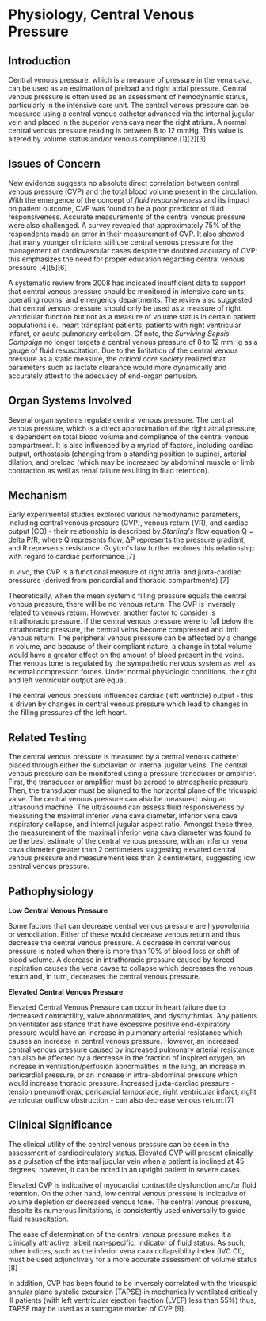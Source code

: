 # Physiology, Central Venous Pressure
## Introduction

Central venous pressure, which is a measure of pressure in the vena cava, can be used as an estimation of preload and right atrial pressure. Central venous pressure is often used as an assessment of hemodynamic status, particularly in the intensive care unit. The central venous pressure can be measured using a central venous catheter advanced via the internal jugular vein and placed in the superior vena cava near the right atrium. A normal central venous pressure reading is between 8 to 12 mmHg. This value is altered by volume status and/or venous compliance.[1][2][3]

## Issues of Concern

New evidence suggests no absolute direct correlation between central venous pressure (CVP) and the total blood volume present in the circulation. With the emergence of the concept of _fluid responsiveness_ and its impact on patient outcome, CVP was found to be a poor predictor of fluid responsiveness. Accurate measurements of the central venous pressure were also challenged. A survey revealed that approximately 75% of the respondents made an error in their measurement of CVP. It also showed that many younger clinicians still use central venous pressure for the management of cardiovascular cases despite the doubted accuracy of CVP; this emphasizes the need for proper education regarding central venous pressure [4][5][6]

A systematic review from 2008 has indicated insufficient data to support that central venous pressure should be monitored in intensive care units, operating rooms, and emergency departments. The review also suggested that central venous pressure should only be used as a measure of right ventricular function but not as a measure of volume status in certain patient populations i.e., heart transplant patients, patients with right ventricular infarct, or acute pulmonary embolism. Of note, the  _Surviving Sepsis Campaign_ no longer targets a central venous pressure of 8 to 12 mmHg as a gauge of fluid resuscitation. Due to the limitation of the central venous pressure as a static measure, the _critical care society_ realized that parameters such as lactate clearance would more dynamically and accurately attest to the adequacy of end-organ perfusion.

## Organ Systems Involved

Several organ systems regulate central venous pressure. The central venous pressure, which is a direct approximation of the right atrial pressure, is dependent on total blood volume and compliance of the central venous compartment. It is also influenced by a myriad of factors, including cardiac output, orthostasis (changing from a standing position to supine), arterial dilation, and preload (which may be increased by abdominal muscle or limb contraction as well as renal failure resulting in fluid retention).

## Mechanism

Early experimental studies explored various hemodynamic parameters, including central venous pressure (CVP), venous return (VR), and cardiac output (CO) - their relationship is described by  _Starling's_ flow equation Q = delta P/R, where Q represents flow, ΔP represents the pressure gradient, and R represents resistance. Guyton's law further explores this relationship with regard to cardiac performance.[7]

In vivo, the CVP is a functional measure of right atrial and juxta-cardiac pressures (derived from pericardial and thoracic compartments) [7]

Theoretically, when the mean systemic filling pressure equals the central venous pressure, there will be no venous return. The CVP is inversely related to venous return. However, another factor to consider is intrathoracic pressure. If the central venous pressure were to fall below the intrathoracic pressure, the central veins become compressed and limit venous return. The peripheral venous pressure can be affected by a change in volume, and because of their compliant nature, a change in total volume would have a greater effect on the amount of blood present in the veins. The venous tone is regulated by the sympathetic nervous system as well as external compression forces. Under normal physiologic conditions, the right and left ventricular output are equal.

The central venous pressure influences cardiac (left ventricle) output - this is driven by changes in central venous pressure which lead to changes in the filling pressures of the left heart. 

## Related Testing

The central venous pressure is measured by a central venous catheter placed through either the subclavian or internal jugular veins. The central venous pressure can be monitored using a pressure transducer or amplifier. First, the transducer or amplifier must be zeroed to atmospheric pressure. Then, the transducer must be aligned to the horizontal plane of the tricuspid valve. The central venous pressure can also be measured using an ultrasound machine. The ultrasound can assess fluid responsiveness by measuring the maximal inferior vena cava diameter, inferior vena cava inspiratory collapse, and internal jugular aspect ratio. Amongst these three, the measurement of the maximal inferior vena cava diameter was found to be the best estimate of the central venous pressure, with an inferior vena cava diameter greater than 2 centimeters suggesting elevated central venous pressure and measurement less than 2 centimeters, suggesting low central venous pressure.

## Pathophysiology

**Low Central Venous Pressure**

Some factors that can decrease central venous pressure are hypovolemia or venodilation. Either of these would decrease venous return and thus decrease the central venous pressure. A decrease in central venous pressure is noted when there is more than 10% of blood loss or shift of blood volume. A decrease in intrathoracic pressure caused by forced inspiration causes the vena cavae to collapse which decreases the venous return and, in turn, decreases the central venous pressure.

**Elevated Central Venous Pressure**

Elevated Central Venous Pressure can occur in heart failure due to decreased contractility, valve abnormalities, and dysrhythmias. Any patients on ventilator assistance that have excessive positive end-expiratory pressure would have an increase in pulmonary arterial resistance which causes an increase in central venous pressure. However, an increased central venous pressure caused by increased pulmonary arterial resistance can also be affected by a decrease in the fraction of inspired oxygen, an increase in ventilation/perfusion abnormalities in the lung, an increase in pericardial pressure, or an increase in intra-abdominal pressure which would increase thoracic pressure. Increased juxta-cardiac pressure - tension pneumothorax, pericardial tamponade, right ventricular infarct, right ventricular outflow obstruction - can also decrease venous return.[7]

## Clinical Significance

The clinical utility of the central venous pressure can be seen in the assessment of cardiocirculatory status. Elevated CVP will present clinically as a pulsation of the internal jugular vein when a patient is inclined at 45 degrees; however, it can be noted in an upright patient in severe cases.

Elevated CVP is indicative of myocardial contractile dysfunction and/or fluid retention. On the other hand, low central venous pressure is indicative of volume depletion or decreased venous tone. The central venous pressure, despite its numerous limitations, is consistently used universally to guide fluid resuscitation.

The ease of determination of the central venous pressure makes it a clinically attractive, albeit non-specific, indicator of fluid status. As such, other indices, such as the inferior vena cava collapsibility index (IVC CI), must be used adjunctively for a more accurate assessment of volume status [8]

In addition, CVP has been found to be inversely correlated with the tricuspid annular plane systolic excursion (TAPSE) in mechanically ventilated critically ill patients (with left ventricular ejection fraction (LVEF) less than 55%) thus, TAPSE may be used as a surrogate marker of CVP [9].
